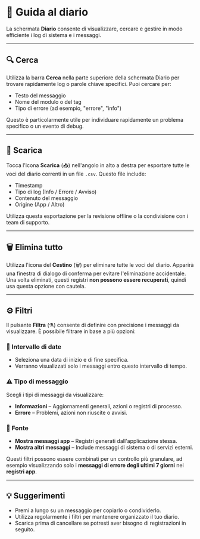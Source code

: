 # 🧭 Guida al diario

La schermata **Diario** consente di visualizzare, cercare e gestire in modo efficiente i log di sistema e i messaggi.

---

## 🔍 Cerca
Utilizza la barra **Cerca** nella parte superiore della schermata Diario per trovare rapidamente log o parole chiave specifici.
Puoi cercare per:
- Testo del messaggio
- Nome del modulo o del tag
- Tipo di errore (ad esempio, "errore", "info")

Questo è particolarmente utile per individuare rapidamente un problema specifico o un evento di debug.

---

## 💾 Scarica
Tocca l'icona **Scarica** (📥) nell'angolo in alto a destra per esportare tutte le voci del diario correnti in un file `.csv`.
Questo file include:
- Timestamp
- Tipo di log (Info / Errore / Avviso)
- Contenuto del messaggio
- Origine (App / Altro)

Utilizza questa esportazione per la revisione offline o la condivisione con i team di supporto.

---

## 🗑️ Elimina tutto
Utilizza l'icona del **Cestino** (🗑️) per eliminare tutte le voci del diario.
Apparirà una finestra di dialogo di conferma per evitare l'eliminazione accidentale.
Una volta eliminati, questi registri **non possono essere recuperati**, quindi usa questa opzione con cautela.

---

## ⚙️ Filtri
Il pulsante **Filtra** (⚗️) consente di definire con precisione i messaggi da visualizzare.
È possibile filtrare in base a più opzioni:

### 📅 Intervallo di date
- Seleziona una data di inizio e di fine specifica.
- Verranno visualizzati solo i messaggi entro questo intervallo di tempo.

### ⚠️ Tipo di messaggio
Scegli i tipi di messaggi da visualizzare:
- **Informazioni** – Aggiornamenti generali, azioni o registri di processo.
- **Errore** – Problemi, azioni non riuscite o avvisi.

### 📱 Fonte
- **Mostra messaggi app** – Registri generati dall'applicazione stessa.
- **Mostra altri messaggi** – Include messaggi di sistema o di servizi esterni.

Questi filtri possono essere combinati per un controllo più granulare, ad esempio visualizzando solo i **messaggi di errore degli ultimi 7 giorni** nei **registri app**.

---

## 💡 Suggerimenti
- Premi a lungo su un messaggio per copiarlo o condividerlo.
- Utilizza regolarmente i filtri per mantenere organizzato il tuo diario.
- Scarica prima di cancellare se potresti aver bisogno di registrazioni in seguito.